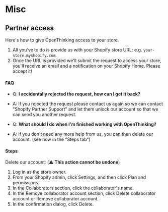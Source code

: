 # Misc

## Partner access
Here's how to give OpenThinking access to your store.

1. All you've to do is provide us with your Shopify store URL: e.g. `your-store.myshopify.com`.
1. Once the URL is provided we'll submit the request to access your store, you'll receive an email and a notification on your Shopify Home. Please accept it!


<!-- tabs:start -->
#### **FAQ**

- Q: __I accidentally rejected the request, how can I get it back?__
- A: If you rejected the request please contact us again so we can contact "Shopify Partner Support" and let them unlock our account so that we can send you another request.


- Q: __What should I do when I'm finished working with OpenThinking?__
- A: If you don't need any more help from us, you can then delete our account. (see how in the "Steps tab")

#### **Steps**

Delete our account: (⚠️ __This action cannot be undone__)
1. Log in as the store owner.
1. From your Shopify admin, click Settings, and then click Plan and permissions.
1. In the Collaborators section, click the collaborator's name.
1. In the Remove collaborator account section, click Delete collaborator account or Remove collaborator account.
1. In the confirmation dialog, click Delete.
<!-- tabs:end -->
